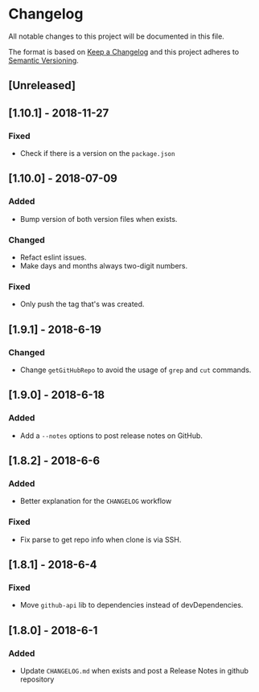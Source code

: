# Changelog

All notable changes to this project will be documented in this file.

The format is based on [Keep a Changelog](http://keepachangelog.com/en/1.0.0/)
and this project adheres to [Semantic Versioning](http://semver.org/spec/v2.0.0.html).

## [Unreleased]

## [1.10.1] - 2018-11-27

### Fixed

- Check if there is a version on the `package.json`

## [1.10.0] - 2018-07-09

### Added

- Bump version of both version files when exists.

### Changed

- Refact eslint issues.
- Make days and months always two-digit numbers.

### Fixed

- Only push the tag that's was created.

## [1.9.1] - 2018-6-19

### Changed

- Change `getGitHubRepo` to avoid the usage of `grep` and `cut` commands.

## [1.9.0] - 2018-6-18

### Added

- Add a `--notes` options to post release notes on GitHub.

## [1.8.2] - 2018-6-6

### Added

- Better explanation for the `CHANGELOG` workflow

### Fixed

- Fix parse to get repo info when clone is via SSH.

## [1.8.1] - 2018-6-4

### Fixed

- Move `github-api` lib to dependencies instead of devDependencies.

## [1.8.0] - 2018-6-1

### Added

- Update `CHANGELOG.md` when exists and post a Release Notes in github repository
